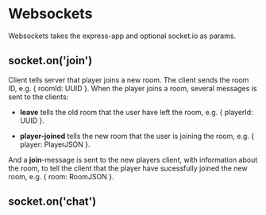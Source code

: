 

<!-- Start src/server/websockets.js -->

# Websockets

Websockets takes the express-app and optional socket.io as params.

## socket.on('join')

Client tells server that player joins a new room. The client sends the
room ID, e.g. { roomId: UUID }. When the player joins a room, several
messages is sent to the clients:

* **leave** tells the old room that the user have left the room,
  e.g. { playerId: UUID }.

* **player-joined** tells the new room that the user is joining the
  room, e.g. { player: PlayerJSON }.

And a **join**-message is sent to the new players client, with
information about the room, to tell the client that the player have
sucessfully joined the new room, e.g. { room: RoomJSON }.

## socket.on('chat')

<!-- End src/server/websockets.js -->

